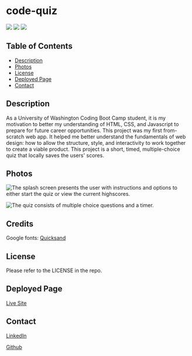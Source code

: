 # code-quiz

![](https://img.shields.io/badge/CSS-blue.svg?style=for-the-badge)
![](https://img.shields.io/badge/HTML-orange.svg?style=for-the-badge)
![](https://img.shields.io/badge/JavaScript-yellow.svg?style=for-the-badge)

## Table of Contents

-   [Description](#description)
-   [Photos](#photos)
-   [License](#license)
-   [Deployed Page](#deployed-page)
-   [Contact](#contact)

## Description

As a University of Washington Coding Boot Camp student, it is my motivation to better my understanding of HTML, CSS, and Javascript to prepare for future career opportunities. This project was my first from-scratch web app. It helped me better understand the fundamentals of web design: how to allow the structure, style, and interactivity to work together to create a viable product. This project is a short, timed, multiple-choice quiz that locally saves the users' scores.

## Photos

![The splash screen presents the user with instructions and options to either start the quiz or view the current highscores.](./assets/images/splash.png)

![The quiz consists of multiple choice questions and a timer.](./assets/images/quiz.png)

## Credits

Google fonts: <a href="https://fonts.google.com/specimen/Quicksand?vfquery=quicksand">Quicksand</a>

## License

Please refer to the LICENSE in the repo.

## Deployed Page

<a href="https://vlad-kronk.github.io/code-quiz/">Live Site</a>

## Contact

<a href="https://www.linkedin.com/in/jmeyers6/" >LinkedIn</a>

<a href="https://github.com/vlad-kronk">Github</a>

